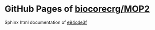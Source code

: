 GitHub Pages of [biocorecrg/MOP2](https://github.com/biocorecrg/MOP2.git)
===
Sphinx html documentation of [e94cde3f](https://github.com/biocorecrg/MOP2/tree/e94cde3f450fce7ecbafc0767e0ea05bdcccd19f)
